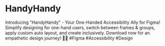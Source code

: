 # HandyHandy
Introducing "HandyHandy" - Your One-Handed Accessibility Ally for Figma! Simplify designing for one-hand users, switch between frames &amp; groups, apply custom auto layout, and create inclusively. Download now for an empathetic design journey! 🚀🎨 #Figma #Accessibility #Design
